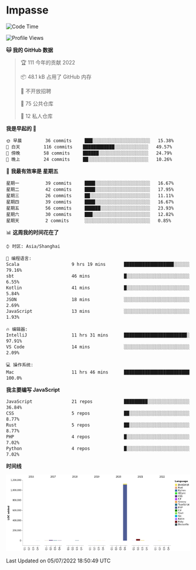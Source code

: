 # Impasse

<!--START_SECTION:waka-->
![Code Time](http://img.shields.io/badge/Code%20Time-0%20secs-blue)

![Profile Views](http://img.shields.io/badge/%E4%B8%AA%E4%BA%BA%E5%B0%81%E9%9D%A2%E8%A7%82%E7%9C%8B%E6%AC%A1%E6%95%B0-0-blue)

**🐱 我的 GitHub 数据** 

> 🏆 111 今年的贡献 2022
 > 
> 📦 48.1 kB 占用了 GitHub 内存 
 > 
> 🚫 不开放招聘
 > 
> 📜 75 公共仓库 
 > 
> 🔑 12 私人仓库  
 > 
**我是早起的 🐤** 

```text
🌞 早晨         36 commits     ███░░░░░░░░░░░░░░░░░░░░░░   15.38% 
🌆 白天         116 commits    ████████████░░░░░░░░░░░░░   49.57% 
🌃 傍晚         58 commits     ██████░░░░░░░░░░░░░░░░░░░   24.79% 
🌙 晚上         24 commits     ██░░░░░░░░░░░░░░░░░░░░░░░   10.26%

```
📅 **我最有效率是 星期五** 

```text
星期一          39 commits     ████░░░░░░░░░░░░░░░░░░░░░   16.67% 
星期二          42 commits     ████░░░░░░░░░░░░░░░░░░░░░   17.95% 
星期三          26 commits     ██░░░░░░░░░░░░░░░░░░░░░░░   11.11% 
星期四          39 commits     ████░░░░░░░░░░░░░░░░░░░░░   16.67% 
星期五          56 commits     ██████░░░░░░░░░░░░░░░░░░░   23.93% 
星期六          30 commits     ███░░░░░░░░░░░░░░░░░░░░░░   12.82% 
星期天          2 commits      ░░░░░░░░░░░░░░░░░░░░░░░░░   0.85%

```


📊 **这周我的时间花在了** 

```text
⌚︎ 时区: Asia/Shanghai

💬 编程语言: 
Scala                    9 hrs 19 mins       ███████████████████░░░░░░   79.16% 
sbt                      46 mins             █░░░░░░░░░░░░░░░░░░░░░░░░   6.55% 
Kotlin                   41 mins             █░░░░░░░░░░░░░░░░░░░░░░░░   5.84% 
JSON                     18 mins             ░░░░░░░░░░░░░░░░░░░░░░░░░   2.69% 
JavaScript               13 mins             ░░░░░░░░░░░░░░░░░░░░░░░░░   1.93%

🔥 编辑器: 
IntelliJ                 11 hrs 31 mins      ████████████████████████░   97.91% 
VS Code                  14 mins             ░░░░░░░░░░░░░░░░░░░░░░░░░   2.09%

💻 操作系统: 
Mac                      11 hrs 46 mins      █████████████████████████   100.0%

```

**我主要编写 JavaScript** 

```text
JavaScript               21 repos            █████████░░░░░░░░░░░░░░░░   36.84% 
CSS                      5 repos             ██░░░░░░░░░░░░░░░░░░░░░░░   8.77% 
Rust                     5 repos             ██░░░░░░░░░░░░░░░░░░░░░░░   8.77% 
PHP                      4 repos             █░░░░░░░░░░░░░░░░░░░░░░░░   7.02% 
Python                   4 repos             █░░░░░░░░░░░░░░░░░░░░░░░░   7.02%

```


**时间线**

![Chart not found](https://raw.githubusercontent.com/impasse/impasse/master/charts/bar_graph.png) 


 Last Updated on 05/07/2022 18:50:49 UTC
<!--END_SECTION:waka-->
